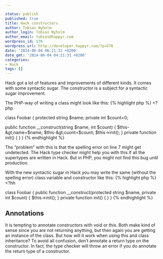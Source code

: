 ```yaml
---

status: publish
published: true
title: Hack constructors
author: Tobias Nyholm
author_login: Tobias Nyholm
author_email: tobias@happyr.com
wordpress_id: 576
wordpress_url: http://developer.happyr.com/?p=576
date: '2014-06-04 06:21:31 +0200'
date_gmt: '2014-06-04 04:21:31 +0200'
categories:
- Hack
tags: []
---
```


Hack got a lot of features and improvements of different kinds. It comes with some syntactic sugar. The constructor is a subject for a syntactic sugar improvement.


The PHP-way of writing a class might look like this:
{% highlight php %}
&lt;?php


class Foobar {
  protected string $name;
  private int $count=0;


  public function __construct(string $name, int $count) {
    $this-&gt;name=$name;
    $this-&gt;cuont=$count;
    $this-&gt;init();
  }
  private function init() { }
}
{% endhighlight %}


The “problem” with this is that the spelling error on line 7 might get undetected. The Hack type checker might help you with this if all the supertypes are written in Hack. But in PHP, you might not find this bug until production.


With the new syntactic sugar in Hack you may write the same (without the spelling error) class variable and constructor like this:
{% highlight php %}
&lt;?hh


class Foobar {
  public function __construct(protected string $name, private int $count) {
    $this-&gt;init();
  }
  private function init() { }
}
{% endhighlight %}

<h2>Annotations</h2>

It is tempting to annotate constructors with void or this. Both make kind of sense since you are not returning anything, but then again you are getting an instance of the class. But how will it work when using this and class inheritance?
To avoid all confusion, don’t annotate a return type on the constructor. In fact, the type checker will throw an error if you do annotate the return type of a constructor.

